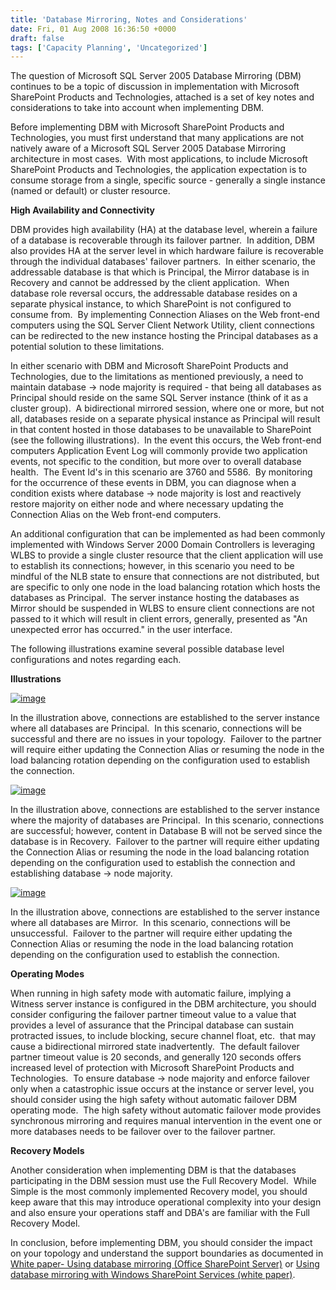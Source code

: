 ```yaml
---
title: 'Database Mirroring, Notes and Considerations'
date: Fri, 01 Aug 2008 16:36:50 +0000
draft: false
tags: ['Capacity Planning', 'Uncategorized']
---
```


The question of Microsoft SQL Server 2005 Database Mirroring (DBM) continues to be a topic of discussion in implementation with Microsoft SharePoint Products and Technologies, attached is a set of key notes and considerations to take into account when implementing DBM.

Before implementing DBM with Microsoft SharePoint Products and Technologies, you must first understand that many applications are not natively aware of a Microsoft SQL Server 2005 Database Mirroring architecture in most cases.  With most applications, to include Microsoft SharePoint Products and Technologies, the application expectation is to consume storage from a single, specific source - generally a single instance (named or default) or cluster resource.

**High Availability and Connectivity**

DBM provides high availability (HA) at the database level, wherein a failure of a database is recoverable through its failover partner.  In addition, DBM also provides HA at the server level in which hardware failure is recoverable through the individual databases' failover partners.  In either scenario, the addressable database is that which is Principal, the Mirror database is in Recovery and cannot be addressed by the client application.  When database role reversal occurs, the addressable database resides on a separate physical instance, to which SharePoint is not configured to consume from.  By implementing Connection Aliases on the Web front-end computers using the SQL Server Client Network Utility, client connections can be redirected to the new instance hosting the Principal databases as a potential solution to these limitations.

In either scenario with DBM and Microsoft SharePoint Products and Technologies, due to the limitations as mentioned previously, a need to maintain database -> node majority is required - that being all databases as Principal should reside on the same SQL Server instance (think of it as a cluster group).  A bidirectional mirrored session, where one or more, but not all, databases reside on a separate physical instance as Principal will result in that content hosted in those databases to be unavailable to SharePoint (see the following illustrations).  In the event this occurs, the Web front-end computers Application Event Log will commonly provide two application events, not specific to the condition, but more over to overall database health.  The Event Id's in this scenario are 3760 and 5586.  By monitoring for the occurrence of these events in DBM, you can diagnose when a condition exists where database -> node majority is lost and reactively restore majority on either node and where necessary updating the Connection Alias on the Web front-end computers. 

An additional configuration that can be implemented as had been commonly implemented with Windows Server 2000 Domain Controllers is leveraging WLBS to provide a single cluster resource that the client application will use to establish its connections; however, in this scenario you need to be mindful of the NLB state to ensure that connections are not distributed, but are specific to only one node in the load balancing rotation which hosts the databases as Principal.  The server instance hosting the databases as Mirror should be suspended in WLBS to ensure client connections are not passed to it which will result in client errors, generally, presented as "An unexpected error has occurred." in the user interface.

The following illustrations examine several possible database level configurations and notes regarding each.

**Illustrations**

[![image](https://msdnshared.blob.core.windows.net/media/TNBlogsFS/BlogFileStorage/blogs_technet/wbaer/WindowsLiveWriter/DBM_AC13/image_thumb_1.png)](https://msdnshared.blob.core.windows.net/media/TNBlogsFS/BlogFileStorage/blogs_technet/wbaer/WindowsLiveWriter/DBM_AC13/image_4.png)

In the illustration above, connections are established to the server instance where all databases are Principal.  In this scenario, connections will be successful and there are no issues in your topology.  Failover to the partner will require either updating the Connection Alias or resuming the node in the load balancing rotation depending on the configuration used to establish the connection.

[![image](https://msdnshared.blob.core.windows.net/media/TNBlogsFS/BlogFileStorage/blogs_technet/wbaer/WindowsLiveWriter/DBM_AC13/image_thumb_3.png)](https://msdnshared.blob.core.windows.net/media/TNBlogsFS/BlogFileStorage/blogs_technet/wbaer/WindowsLiveWriter/DBM_AC13/image_8.png)

In the illustration above, connections are established to the server instance where the majority of databases are Principal.  In this scenario, connections are successful; however, content in Database B will not be served since the database is in Recovery.  Failover to the partner will require either updating the Connection Alias or resuming the node in the load balancing rotation depending on the configuration used to establish the connection and establishing database -> node majority.

[![image](https://msdnshared.blob.core.windows.net/media/TNBlogsFS/BlogFileStorage/blogs_technet/wbaer/WindowsLiveWriter/DBM_AC13/image_thumb_4.png)](https://msdnshared.blob.core.windows.net/media/TNBlogsFS/BlogFileStorage/blogs_technet/wbaer/WindowsLiveWriter/DBM_AC13/image_10.png)

In the illustration above, connections are established to the server instance where all databases are Mirror.  In this scenario, connections will be unsuccessful.  Failover to the partner will require either updating the Connection Alias or resuming the node in the load balancing rotation depending on the configuration used to establish the connection.

**Operating Modes**

When running in high safety mode with automatic failure, implying a Witness server instance is configured in the DBM architecture, you should consider configuring the failover partner timeout value to a value that provides a level of assurance that the Principal database can sustain protracted issues, to include blocking, secure channel float, etc.  that may cause a bidirectional mirrored state inadvertently.  The default failover partner timeout value is 20 seconds, and generally 120 seconds offers increased level of protection with Microsoft SharePoint Products and Technologies.  To ensure database -> node majority and enforce failover only when a catastrophic issue occurs at the instance or server level, you should consider using the high safety without automatic failover DBM operating mode.  The high safety without automatic failover mode provides synchronous mirroring and requires manual intervention in the event one or more databases needs to be failover over to the failover partner.

**Recovery Models**

Another consideration when implementing DBM is that the databases participating in the DBM session must use the Full Recovery Model.  While Simple is the most commonly implemented Recovery model, you should keep aware that this may introduce operational complexity into your design and also ensure your operations staff and DBA's are familiar with the Full Recovery Model.

In conclusion, before implementing DBM, you should consider the impact on your topology and understand the support boundaries as documented in [White paper- Using database mirroring (Office SharePoint Server)](http://technet.microsoft.com/en-us/library/cc262910.aspx "White paper- Using database mirroring (Office SharePoint Server)") or [Using database mirroring with Windows SharePoint Services (white paper)](http://technet.microsoft.com/en-us/library/cc287861.aspx "Using database mirroring with Windows SharePoint Services (white paper").